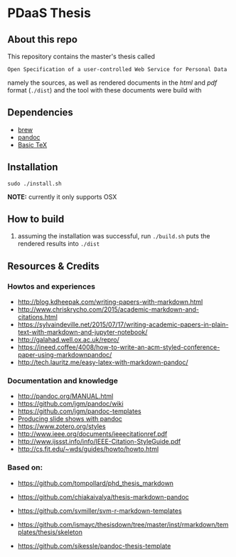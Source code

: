PDaaS Thesis
============



## About this repo

This repository contains the master's thesis called

    Open Specification of a user-controlled Web Service for Personal Data
    
namely the sources, as well as rendered documents in the *html* and *pdf* 
format (`./dist`) and the tool with these documents were build with



## Dependencies

+   [brew](http://brew.sh/)
+   [pandoc](http://pandoc.org/installing.html#mac-os-x)
+   [Basic TeX](https://www.tug.org/mactex/morepackages.html)



## Installation

```
sudo ./install.sh
```

__NOTE:__ currently it only supports OSX




## How to build

1.  assuming the installation was successful, run `./build.sh` puts the rendered results 
    into `./dist`



## Resources & Credits

### Howtos and experiences 

+   http://blog.kdheepak.com/writing-papers-with-markdown.html
+   http://www.chriskrycho.com/2015/academic-markdown-and-citations.html
+   https://sylvaindeville.net/2015/07/17/writing-academic-papers-in-plain-text-with-markdown-and-jupyter-notebook/
+   http://galahad.well.ox.ac.uk/repro/
+   https://ineed.coffee/4008/how-to-write-an-acm-styled-conference-paper-using-markdownpandoc/
+   http://tech.lauritz.me/easy-latex-with-markdown-pandoc/


### Documentation and knowledge

+   http://pandoc.org/MANUAL.html
+   https://github.com/jgm/pandoc/wiki
+   https://github.com/jgm/pandoc-templates
+   [Producing slide shows with pandoc](pandoc.org/MANUAL.html#producing-slide-shows-with-pandoc)
+   https://www.zotero.org/styles
+   http://www.ieee.org/documents/ieeecitationref.pdf
+   http://www.ijssst.info/info/IEEE-Citation-StyleGuide.pdf
+   http://cs.fit.edu/~wds/guides/howto/howto.html


### Based on:

+   https://github.com/tompollard/phd_thesis_markdown
+   https://github.com/chiakaivalya/thesis-markdown-pandoc

+   https://github.com/svmiller/svm-r-markdown-templates
+   https://github.com/ismayc/thesisdown/tree/master/inst/rmarkdown/templates/thesis/skeleton
+   https://github.com/sikessle/pandoc-thesis-template
